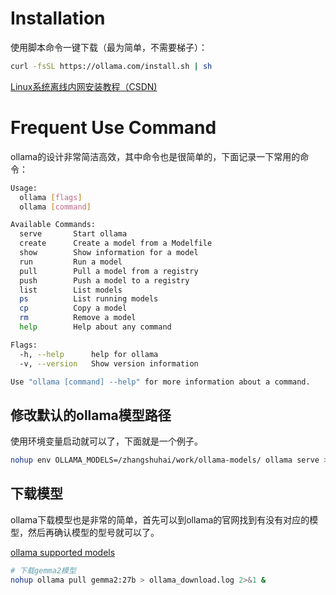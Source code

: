 # Installation

使用脚本命令一键下载（最为简单，不需要梯子）：

```bash
curl -fsSL https://ollama.com/install.sh | sh
```

[Linux系统离线内网安装教程（CSDN)](https://blog.csdn.net/u010197332/article/details/137604798)
# Frequent Use Command

ollama的设计非常简洁高效，其中命令也是很简单的，下面记录一下常用的命令：

```bash
Usage:
  ollama [flags]
  ollama [command]

Available Commands:
  serve       Start ollama
  create      Create a model from a Modelfile
  show        Show information for a model
  run         Run a model
  pull        Pull a model from a registry
  push        Push a model to a registry
  list        List models
  ps          List running models
  cp          Copy a model
  rm          Remove a model
  help        Help about any command

Flags:
  -h, --help      help for ollama
  -v, --version   Show version information

Use "ollama [command] --help" for more information about a command.
```

## 修改默认的ollama模型路径

使用环境变量启动就可以了，下面就是一个例子。

```bash
nohup env OLLAMA_MODELS=/zhangshuhai/work/ollama-models/ ollama serve > ollama_serve.log 2>&1 &
```

## 下载模型

ollama下载模型也是非常的简单，首先可以到ollama的官网找到有没有对应的模型，然后再确认模型的型号就可以了。

[ollama supported models](https://ollama.com/library)

```bash
# 下载gemma2模型
nohup ollama pull gemma2:27b > ollama_download.log 2>&1 &
```

